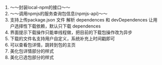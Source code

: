 1. ～～封装local-npm的接口～～
1. ～～调用npmjs的服务查询包信息(npmjs-api)～～
1. 支持上传package.json 文件 解析 dependences 和  devDependences 让用户选择性下载依赖，默认只下载 dependences
1. 界面提示下载操作只能单线程做，把目前的下载包操作改为异步
1. 下载的文件名支持用户自定义，系统补充上时间戳即可
1. 可以查看包详情，跳转到包的主页
1. 美化包详情部分的样式
1. 美化已选包部分的样式